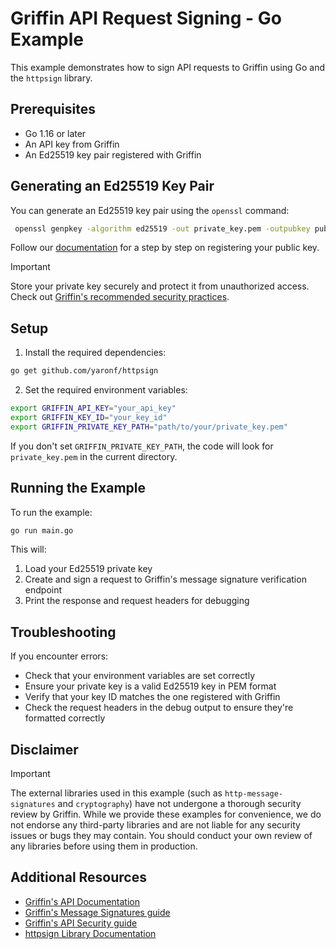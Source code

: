 # Griffin API Request Signing - Go Example

This example demonstrates how to sign API requests to Griffin using Go and the `httpsign` library.

## Prerequisites

- Go 1.16 or later
- An API key from Griffin
- An Ed25519 key pair registered with Griffin

## Generating an Ed25519 Key Pair

You can generate an Ed25519 key pair using the `openssl` command:

```bash
 openssl genpkey -algorithm ed25519 -out private_key.pem -outpubkey public_key.pem
```

Follow our [documentation](https://docs.griffin.com/docs/guides/how-to-create-message-signatures/) for a step by step on registering your public key.

> [!IMPORTANT]  
> Store your private key securely and protect it from unauthorized access.
> Check out [Griffin's recommended security practices](https://docs.griffin.com/docs/introduction/api-security-overview/index.html#recommended-security-practices).

## Setup

1. Install the required dependencies:

```bash
go get github.com/yaronf/httpsign
```

2. Set the required environment variables:

```bash
export GRIFFIN_API_KEY="your_api_key"
export GRIFFIN_KEY_ID="your_key_id"
export GRIFFIN_PRIVATE_KEY_PATH="path/to/your/private_key.pem"
```

If you don't set `GRIFFIN_PRIVATE_KEY_PATH`, the code will look for `private_key.pem` in the current directory.


## Running the Example

To run the example:

```bash
go run main.go
```

This will:
1. Load your Ed25519 private key
2. Create and sign a request to Griffin's message signature verification endpoint
3. Print the response and request headers for debugging

## Troubleshooting

If you encounter errors:

- Check that your environment variables are set correctly
- Ensure your private key is a valid Ed25519 key in PEM format
- Verify that your key ID matches the one registered with Griffin
- Check the request headers in the debug output to ensure they're formatted correctly

## Disclaimer

> [!IMPORTANT]
> The external libraries used in this example (such as `http-message-signatures` and `cryptography`) have not undergone a thorough security review by Griffin. While we provide these examples for convenience, we do not endorse any third-party libraries and are not liable for any security issues or bugs they may contain. You should conduct your own review of any libraries before using them in production.

## Additional Resources

- [Griffin's API Documentation](https://docs.griffin.com/docs/introduction/get-started-with-the-api)
- [Griffin's Message Signatures guide](https://docs.griffin.com/docs/guides/how-to-create-message-signatures)
- [Griffin's API Security guide](https://docs.griffin.com/docs/introduction/api-security-overview)
- [httpsign Library Documentation](https://github.com/yaronf/httpsign)